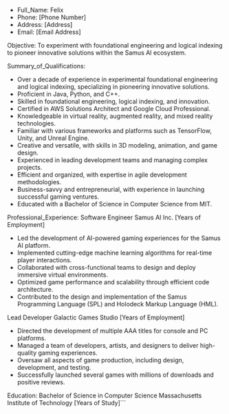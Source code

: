 - Full_Name: Felix
- Phone: [Phone Number]
- Address: [Address]
- Email: [Email Address]

Objective:
To experiment with foundational engineering and logical indexing to pioneer innovative solutions within the Samus AI ecosystem.

Summary_of_Qualifications:
- Over a decade of experience in experimental foundational engineering and logical indexing, specializing in pioneering innovative solutions.
- Proficient in Java, Python, and C++.
- Skilled in foundational engineering, logical indexing, and innovation.
- Certified in AWS Solutions Architect and Google Cloud Professional.
- Knowledgeable in virtual reality, augmented reality, and mixed reality technologies.
- Familiar with various frameworks and platforms such as TensorFlow, Unity, and Unreal Engine.
- Creative and versatile, with skills in 3D modeling, animation, and game design.
- Experienced in leading development teams and managing complex projects.
- Efficient and organized, with expertise in agile development methodologies.
- Business-savvy and entrepreneurial, with experience in launching successful gaming ventures.
- Educated with a Bachelor of Science in Computer Science from MIT.

Professional_Experience:
Software Engineer
Samus AI Inc.
[Years of Employment]
- Led the development of AI-powered gaming experiences for the Samus AI platform.
- Implemented cutting-edge machine learning algorithms for real-time player interactions.
- Collaborated with cross-functional teams to design and deploy immersive virtual environments.
- Optimized game performance and scalability through efficient code architecture.
- Contributed to the design and implementation of the Samus Programming Language (SPL) and Holodeck Markup Language (HML).

Lead Developer
Galactic Games Studio
[Years of Employment]
- Directed the development of multiple AAA titles for console and PC platforms.
- Managed a team of developers, artists, and designers to deliver high-quality gaming experiences.
- Oversaw all aspects of game production, including design, development, and testing.
- Successfully launched several games with millions of downloads and positive reviews.

Education:
Bachelor of Science in Computer Science
Massachusetts Institute of Technology
[Years of Study]```

